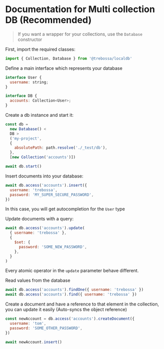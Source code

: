 # Documentation for Multi collection DB (Recommended)

> If you want a wrapper for your collections, use the `Database` constructor

First, import the required classes:

```javascript
import { Collection, Database } from '@trebossa/localdb'
```

Define a main interface which represents your database

```javascript
interface User {
  username: string;
}

interface DB {
  accounts: Collection<User>;
}
```

Create a db instance and start it:

```javascript
const db =
  new Database() <
  DB >
  ('my-project',
  {
    absolutePath: path.resolve('./_test/db'),
  },
  [new Collection('accounts')])

await db.start()
```

Insert documents into your database:

```javascript
await db.access('accounts').insert({
  username: 'trebossa',
  password: 'MY_SUPER_SECURE_PASSWORD',
})
```

In this case, you will get autocompletion for the `User` type

Update documents with a query:

```javascript
await db.access('accounts').update(
  { username: 'trebossa' },
  {
    $set: {
      password: 'SOME_NEW_PASSWORD',
    },
  }
)
```

Every atomic operator in the `update` parameter behave different.

Read values from the database

```javascript
await db.access('accounts').findOne({ username: 'trebossa' })
await db.access('accounts').find({ username: 'trebossa' })
```

Create a document and have a reference to that element in the collection, you can update it easily (Auto-syncs the object reference)

```javascript
const newAccount = db.access('accounts').createDocument({
  username: 'tom',
  password: 'SOME_OTHER_PASSWORD',
})

await newAccount.insert()
```
